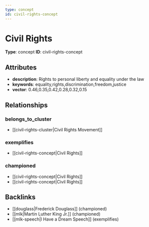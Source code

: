 ```yaml
---
type: concept
id: civil-rights-concept
---
```


# Civil Rights

**Type**: concept
**ID**: civil-rights-concept

## Attributes

- **description**: Rights to personal liberty and equality under the law
- **keywords**: equality,rights,discrimination,freedom,justice
- **vector**: 0.46,0.35,0.42,0.28,0.32,0.15

## Relationships

### belongs_to_cluster

- [[civil-rights-cluster|Civil Rights Movement]]

### exemplifies

- [[civil-rights-concept|Civil Rights]]

### championed

- [[civil-rights-concept|Civil Rights]]
- [[civil-rights-concept|Civil Rights]]

## Backlinks

- [[douglass|Frederick Douglass]] (championed)
- [[mlk|Martin Luther King Jr.]] (championed)
- [[mlk-speech|I Have a Dream Speech]] (exemplifies)

